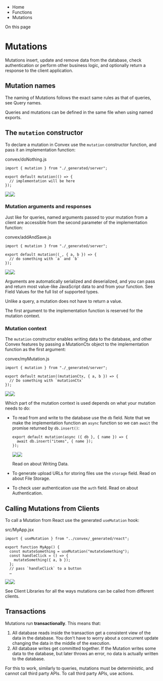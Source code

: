 <div>

<div>

<div>

<div>

-   Home
-   Functions
-   Mutations

<div>

On this page

</div>

<div>

<div>

# Mutations

</div>

Mutations insert, update and remove data from the database, check
authentication or perform other business logic, and optionally return a
response to the client application.

## Mutation names​

The naming of Mutations follows the exact same rules as that of queries,
see Query names.

Queries and mutations can be defined in the same file when using named
exports.

## The `mutation` constructor​

To declare a mutation in Convex use the `mutation` constructor function,
and pass it an implementation function:

<div>

<div>

convex/doNothing.js

</div>

<div>

    import { mutation } from "./_generated/server";

    export default mutation(() => {
      // implementation will be here
    });

<div>

![](data:image/svg+xml;base64,PHN2Zz48cGF0aD48L3BhdGg+PC9zdmc+)![](data:image/svg+xml;base64,PHN2Zz48cGF0aD48L3BhdGg+PC9zdmc+)

</div>

</div>

</div>

### Mutation arguments and responses​

Just like for queries, named arguments passed to your mutation from a
client are accessible from the second parameter of the implementation
function:

<div>

<div>

convex/addAndSave.js

</div>

<div>

    import { mutation } from "./_generated/server";

    export default mutation((_, { a, b }) => {
      // do something with `a` and `b`
    });

<div>

![](data:image/svg+xml;base64,PHN2Zz48cGF0aD48L3BhdGg+PC9zdmc+)![](data:image/svg+xml;base64,PHN2Zz48cGF0aD48L3BhdGg+PC9zdmc+)

</div>

</div>

</div>

Arguments are automatically serialized and deserialized, and you can
pass and return most value-like JavaScript data to and from your
function. See Field Values for the full list of supported types.

Unlike a query, a mutation does not have to return a value.

The first argument to the implementation function is reserved for the
mutation context.

### Mutation context​

The `mutation` constructor enables writing data to the database, and
other Convex features by passing a MutationCtx object to the
implementation function as the first argument:

<div>

<div>

convex/myMutation.js

</div>

<div>

    import { mutation } from "./_generated/server";

    export default mutation((mutationCtx, { a, b }) => {
      // Do something with `mutationCtx`
    });

<div>

![](data:image/svg+xml;base64,PHN2Zz48cGF0aD48L3BhdGg+PC9zdmc+)![](data:image/svg+xml;base64,PHN2Zz48cGF0aD48L3BhdGg+PC9zdmc+)

</div>

</div>

</div>

Which part of the mutation context is used depends on what your mutation
needs to do:

-   To read from and write to the database use the `db` field. Note that
    we make the implementation function an `async` function so we can
    `await` the promise returned by `db.insert()`:

    <div>

    <div>

        export default mutation(async ({ db }, { name }) => {
          await db.insert("items", { name });
        });

    <div>

    ![](data:image/svg+xml;base64,PHN2Zz48cGF0aD48L3BhdGg+PC9zdmc+)![](data:image/svg+xml;base64,PHN2Zz48cGF0aD48L3BhdGg+PC9zdmc+)

    </div>

    </div>

    </div>

    Read on about Writing Data.

-   To generate upload URLs for storing files use the `storage` field.
    Read on about File Storage.

-   To check user authentication use the `auth` field. Read on about
    Authentication.

## Calling Mutations from Clients​

To call a Mutation from React use the generated `useMutation` hook:

<div>

<div>

src/MyApp.jsx

</div>

<div>

    import { useMutation } from "../convex/_generated/react";

    export function MyApp() {
      const mutateSomething = useMutation("mutateSomething");
      const handleClick = () => {
        mutateSomething({ a, b });
      };
      // pass `handleClick` to a button
      …

<div>

![](data:image/svg+xml;base64,PHN2Zz48cGF0aD48L3BhdGg+PC9zdmc+)![](data:image/svg+xml;base64,PHN2Zz48cGF0aD48L3BhdGg+PC9zdmc+)

</div>

</div>

</div>

See Client Libraries for all the ways mutations can be called from
different clients.

## Transactions​

Mutations run **transactionally**. This means that:

1.  All database reads inside the transaction get a consistent view of
    the data in the database. You don\'t have to worry about a
    concurrent update changing the data in the middle of the execution.
2.  All database writes get committed together. If the Mutation writes
    some data to the database, but later throws an error, no data is
    actually written to the database.

For this to work, similarly to queries, mutations must be deterministic,
and cannot call third party APIs. To call third party APIs, use actions.

</div>

</div>

</div>

</div>

</div>
